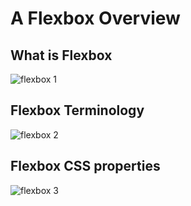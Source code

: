 # A Flexbox Overview

## What is Flexbox
![flexbox 1](https://user-images.githubusercontent.com/50626798/209935745-2e997a25-434e-4c5e-ab6b-6d4cd33ce571.png)

## Flexbox Terminology
![flexbox 2](https://user-images.githubusercontent.com/50626798/209935751-6da8996e-ec2d-4590-b527-0afa43420369.png)

## Flexbox CSS properties
![flexbox 3](https://user-images.githubusercontent.com/50626798/209935752-007fd771-a87e-4f80-a3bb-e832cf503a73.png)
